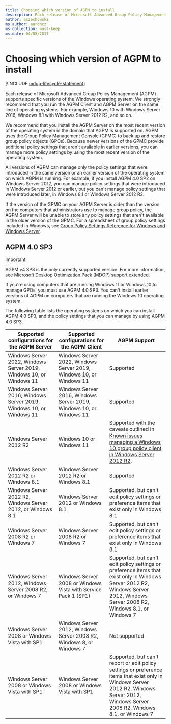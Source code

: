 ```yaml
---
title: Choosing which version of AGPM to install
description: Each release of Microsoft Advanced Group Policy Management (AGPM) supports specific versions of the Windows operating system
author: aczechowski
ms.author: aaroncz
ms.collection: must-keep
ms.date: 04/05/2017
---
```


# Choosing which version of AGPM to install

[!INCLUDE [mdop-lifecycle-statement](../includes/mdop-lifecycle-statement.md)]

Each release of Microsoft Advanced Group Policy Management (AGPM) supports specific versions of the Windows operating system. We strongly recommend that you run the AGPM Client and AGPM Server on the same line of operating systems. For example, Windows 10 with Windows Server 2016, Windows 8.1 with Windows Server 2012 R2, and so on.

We recommend that you install the AGPM Server on the most recent version of the operating system in the domain that AGPM is supported on. AGPM uses the Group Policy Management Console (GPMC) to back up and restore group policy objects (GPOs). Because newer versions of the GPMC provide additional policy settings that aren't available in earlier versions, you can manage more policy settings by using the most recent version of the operating system.

All versions of AGPM can manage only the policy settings that were introduced in the same version or an earlier version of the operating system on which AGPM is running. For example, if you install AGPM 4.0 SP2 on Windows Server 2012, you can manage policy settings that were introduced in Windows Server 2012 or earlier, but you can't manage policy settings that were introduced later, in Windows 8.1 or Windows Server 2012 R2.

If the version of the GPMC on your AGPM Server is older than the version on the computers that administrators use to manage group policy, the AGPM Server will be unable to store any policy settings that aren't available in the older version of the GPMC. For a spreadsheet of group policy settings included in Windows, see [Group Policy Settings Reference for Windows and Windows Server](https://www.microsoft.com/download/details.aspx?id=25250).

## AGPM 4.0 SP3

> [!IMPORTANT]
> AGPM v4 SP3 is the only currently supported version. For more information, see [Microsoft Desktop Optimization Pack (MDOP) support extended](/lifecycle/announcements/mdop-extended).

If you're using computers that are running Windows 11 or Windows 10 to manage GPOs, you must use AGPM 4.0 SP3. You can't install earlier versions of AGPM on computers that are running the Windows 10 operating system.

The following table lists the operating systems on which you can install AGPM 4.0 SP3, and the policy settings that you can manage by using AGPM 4.0 SP3.

| Supported configurations for the AGPM Server | Supported configurations for the AGPM Client | AGPM Support |
|--|--|--|
| Windows Server 2022, Windows Server 2019, Windows 10, or Windows 11 | Windows Server 2022, Windows Server 2019, Windows 10, or Windows 11 | Supported |
| Windows Server 2016, Windows Server 2019, Windows 10, or Windows 11 | Windows Server 2016, Windows Server 2019, Windows 10, or Windows 11 | Supported |
| Windows Server 2012 R2 | Windows 10 or Windows 11 | Supported with the caveats outlined in [Known issues managing a Windows 10 group policy client in Windows Server 2012 R2](/troubleshoot/windows-client/active-directory/known-issues-for-group-policy-clients). |
| Windows Server 2012 R2 or Windows 8.1 | Windows Server 2012 R2 or Windows 8.1 | Supported |
| Windows Server 2012 R2, Windows Server 2012, or Windows 8.1 | Windows Server 2012 or Windows 8.1 | Supported, but can't edit policy settings or preference items that exist only in Windows 8.1 |
| Windows Server 2008 R2 or Windows 7 | Windows Server 2008 R2 or Windows 7 | Supported, but can't edit policy settings or preference items that exist only in Windows 8.1 |
| Windows Server 2012, Windows Server 2008 R2, or Windows 7 | Windows Server 2008 or Windows Vista with Service Pack 1 (SP1) | Supported, but can't edit policy settings or preference items that exist only in Windows Server 2012 R2, Windows Server 2012, Windows Server 2008 R2, Windows 8.1, or Windows 7 |
| Windows Server 2008 or Windows Vista with SP1 | Windows Server 2012, Windows Server 2008 R2, Windows 8, or Windows 7 | Not supported |
| Windows Server 2008 or Windows Vista with SP1 | Windows Server 2008 or Windows Vista with SP1 | Supported, but can't report or edit policy settings or preference items that exist only in Windows Server 2012 R2, Windows Server 2012, Windows Server 2008 R2, Windows 8.1, or Windows 7 |
